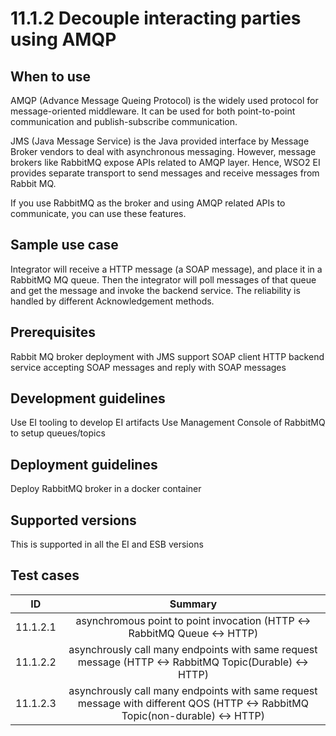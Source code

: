 # 11.1.2 Decouple interacting parties using AMQP


## When to use

AMQP (Advance Message Queing Protocol) is the widely used protocol for message-oriented middleware. It can be used for 
both point-to-point communication and publish-subscribe communication. 

JMS (Java Message Service) is the Java provided interface by Message Broker vendors to deal with asynchronous messaging.
However, message brokers like RabbitMQ expose APIs related to AMQP layer. Hence, WSO2 EI provides separate transport to 
send messages and receive messages from Rabbit MQ. 

If you use RabbitMQ as the broker and using AMQP related APIs to communicate, you can use these features.  

## Sample use case

Integrator will receive a HTTP message (a SOAP message), and place it in a RabbitMQ MQ queue. Then the integrator will 
poll messages of that queue and get the message and invoke the backend service. The reliability is handled by different 
Acknowledgement methods. 

## Prerequisites

Rabbit MQ broker deployment with JMS support
SOAP client 
HTTP backend service accepting SOAP messages and reply with  SOAP messages


## Development guidelines

Use EI tooling to develop EI artifacts 
Use Management Console of RabbitMQ to setup queues/topics 


## Deployment guidelines

Deploy RabbitMQ broker in a docker container

## Supported versions

This is supported in all the EI and ESB versions

## Test cases

| ID        | Summary                                                                                                                       |
| ----------|:------------------------------------------------------------------------------------------------------------------------------:                                                                       |
| 11.1.2.1  |  asynchromous point to point invocation (HTTP <-> RabbitMQ Queue <-> HTTP)                                                    |
| 11.1.2.2  |  asynchrously call many endpoints with same request message (HTTP <-> RabbitMQ Topic(Durable) <-> HTTP)                       |
| 11.1.2.3  |  asynchrously call many endpoints with same request message with different QOS (HTTP <-> RabbitMQ Topic(non-durable) <-> HTTP)|
